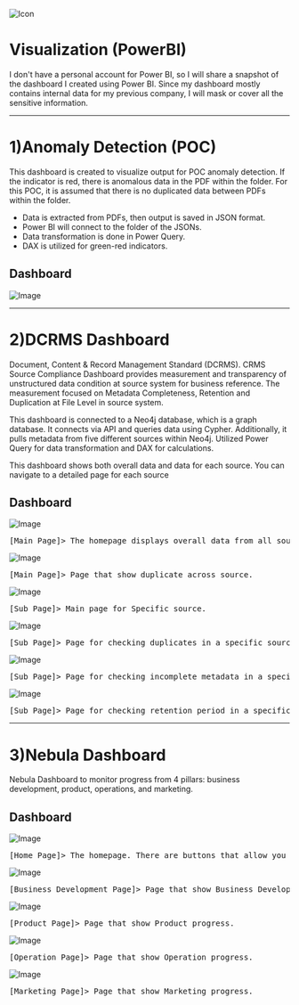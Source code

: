 ![Icon](https://github.com/Fauzanpaimen/Visualization-PowerBI-/blob/main/Image/icon.jpg)

# Visualization (PowerBI)



I don't have a personal account for Power BI, so I will share a snapshot of the dashboard I created using Power BI. Since my dashboard mostly contains internal data for my previous company, I will mask or cover all the sensitive information.


-----------------------------------------------------------------------------------------------------------------------------------------------------------------------------


# 1)Anomaly Detection (POC)

This dashboard is created to visualize output for POC anomaly detection. If the indicator is red, there is anomalous data in the PDF within the folder. For this POC, it is assumed that there is no duplicated data between PDFs within the folder.

- Data is extracted from PDFs, then output is saved in JSON format.
- Power BI will connect to the folder of the JSONs.
- Data transformation is done in Power Query.
- DAX is utilized for green-red indicators.

## Dashboard

![Image](https://github.com/Fauzanpaimen/Visualization-PowerBI-/blob/main/Image/Anomaly.jpg)


-----------------------------------------------------------------------------------------------------------------------------------------------------------------------------


# 2)DCRMS Dashboard

Document, Content & Record Management Standard (DCRMS). CRMS Source Compliance Dashboard provides measurement and transparency of unstructured data condition at source system for business reference. The measurement focused on Metadata Completeness, Retention and Duplication at File Level in source system.

This dashboard is connected to a Neo4j database, which is a graph database. It connects via API and queries data using Cypher. Additionally, it pulls metadata from five different sources within Neo4j. Utilized Power Query for data transformation and DAX for calculations.

This dashboard shows both overall data and data for each source. You can navigate to a detailed page for each source

## Dashboard

![Image](https://github.com/Fauzanpaimen/Visualization-PowerBI/blob/main/Image/DCRMS01.jpg)
<pre>[Main Page]> The homepage displays overall data from all sources. There are buttons that allow you to hover over them to navigate to other pages.
</pre>
![Image](https://github.com/Fauzanpaimen/Visualization-PowerBI/blob/main/Image/DCRMS02.jpg)
<pre>[Main Page]> Page that show duplicate across source.
</pre>
![Image](https://github.com/Fauzanpaimen/Visualization-PowerBI/blob/main/Image/DCRMS03.jpg)
<pre>[Sub Page]> Main page for Specific source.
</pre>
![Image](https://github.com/Fauzanpaimen/Visualization-PowerBI/blob/main/Image/DCRMS04.jpg)
<pre>[Sub Page]> Page for checking duplicates in a specific source.
</pre>
![Image](https://github.com/Fauzanpaimen/Visualization-PowerBI/blob/main/Image/DCRMS05.jpg)
<pre>[Sub Page]> Page for checking incomplete metadata in a specific source.
</pre>
![Image](https://github.com/Fauzanpaimen/Visualization-PowerBI/blob/main/Image/DCRMS06.jpg)
<pre>[Sub Page]> Page for checking retention period in a specific source.
</pre>


-----------------------------------------------------------------------------------------------------------------------------------------------------------------------------


# 3)Nebula Dashboard

Nebula Dashboard to monitor progress from 4 pillars: business development, product, operations, and marketing.

## Dashboard

![Image](https://github.com/Fauzanpaimen/Visualization-PowerBI/blob/main/Image/Nebula1.jpg)
<pre>[Home Page]> The homepage. There are buttons that allow you to hover over them to navigate to other pages.
</pre>
![Image](https://github.com/Fauzanpaimen/Visualization-PowerBI/blob/main/Image/Nebula2.jpg)
<pre>[Business Development Page]> Page that show Business Development progress.
</pre>
![Image](https://github.com/Fauzanpaimen/Visualization-PowerBI/blob/main/Image/Nebula3.jpg)
<pre>[Product Page]> Page that show Product progress.
</pre>
![Image](https://github.com/Fauzanpaimen/Visualization-PowerBI/blob/main/Image/Nebula4.jpg)
<pre>[Operation Page]> Page that show Operation progress.
</pre>
![Image](https://github.com/Fauzanpaimen/Visualization-PowerBI/blob/main/Image/Nebula5.jpg)
<pre>[Marketing Page]> Page that show Marketing progress.
</pre>


